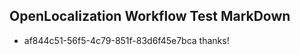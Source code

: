## OpenLocalization Workflow Test MarkDown
* af844c51-56f5-4c79-851f-83d6f45e7bca thanks!

<!--HONumber=Jul16_HO4-->


